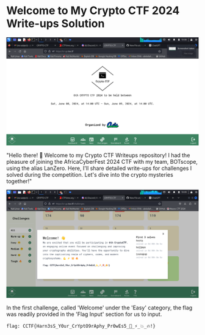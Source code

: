 # Welcome to My Crypto CTF 2024 Write-ups Solution

![ctf-landing-page](/Screenshot_2024-06-09_10_08_45.png)


"Hello there! 👋 Welcome to my Crypto CTF Writeups repository! I had the pleasure of joining the AfricaCyberFest 2024 CTF with my team, BOTscope, using the alias LanZero. Here, I'll share detailed write-ups for challenges I solved during the competition. Let's dive into the crypto mysteries together!"



![welcome](/Screenshot_2024-06-09_10_09_15.png)

In the first challenge, called 'Welcome' under the 'Easy' category, the flag was readily provided in the 'Flag Input' section for us to input.
```
flag: CCTF{Harn3sS_Y0ur_CrYptO9rAphy_Pr0wEs5_💪_⚡_💥_🔥!}
```
